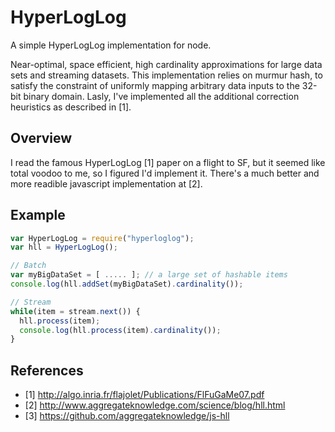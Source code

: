 HyperLogLog
==============

A simple HyperLogLog implementation for node.

Near-optimal, space efficient, high cardinality approximations for
large data sets and streaming datasets. This implementation relies on
murmur hash, to satisfy the constraint of uniformly mapping arbitrary
data inputs to the 32-bit binary domain. Lasly, I've implemented all
the additional correction heuristics as described in [1].

Overview
--------
I read the famous HyperLogLog [1] paper on a flight to SF, but it seemed 
like total voodoo to me, so I figured I'd implement it. There's a much better
and more readible javascript implementation at [2].

Example
-------
  ```javascript
  var HyperLogLog = require("hyperloglog");
  var hll = HyperLogLog();

  // Batch
  var myBigDataSet = [ ..... ]; // a large set of hashable items
  console.log(hll.addSet(myBigDataSet).cardinality());

  // Stream
  while(item = stream.next()) {
    hll.process(item);
    console.log(hll.process(item).cardinality());
  }
  ```

References
----------

  * [1] http://algo.inria.fr/flajolet/Publications/FlFuGaMe07.pdf
  * [2] http://www.aggregateknowledge.com/science/blog/hll.html
  * [3] https://github.com/aggregateknowledge/js-hll
